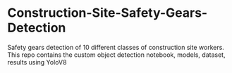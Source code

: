 # Construction-Site-Safety-Gears-Detection
Safety gears detection of 10 different classes of construction site workers. This repo contains the custom object detection notebook, models, dataset, results using YoloV8
